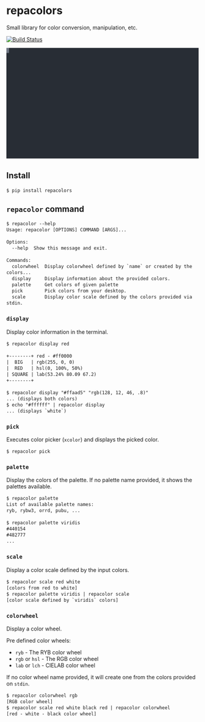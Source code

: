 # repacolors

Small library for color conversion, manipulation, etc.

[![Build Status](https://travis-ci.com/dyuri/repacolors.svg?branch=master)](https://travis-ci.com/dyuri/repacolors)

![demo](./demo.svg)

## Install

```
$ pip install repacolors
```

## `repacolor` command

```
$ repacolor --help                                                                         
Usage: repacolor [OPTIONS] COMMAND [ARGS]...

Options:
  --help  Show this message and exit.

Commands:
  colorwheel  Display colorwheel defined by `name` or created by the colors...
  display     Display information about the provided colors.
  palette     Get colors of given palette
  pick        Pick colors from your desktop.
  scale       Display color scale defined by the colors provided via stdin.
```

### `display`

Display color information in the terminal.

```
$ repacolor display red

+--------+ red - #ff0000  
|  BIG   | rgb(255, 0, 0)  
|  RED   | hsl(0, 100%, 50%)  
| SQUARE | lab(53.24% 80.09 67.2)  
+--------+   

$ repacolor display "#ffaad5" "rgb(128, 12, 46, .8)"
... (displays both colors)
$ echo "#ffffff" | repacolor display
... (displays `white`)
```

### `pick`

Executes color picker (`xcolor`) and displays the picked color.

```
$ repacolor pick
```

### `palette`

Display the colors of the palette. If no palette name provided, it shows the palettes available.

```
$ repacolor palette
List of available palette names:
ryb, rybw3, orrd, pubu, ...

$ repacolor palette viridis
#440154
#482777
...
```

### `scale`

Display a color scale defined by the input colors.

```
$ repacolor scale red white
[colors from red to white]
$ repacolor palette viridis | repacolor scale
[color scale defined by `viridis` colors]
```

### `colorwheel`

Display a color wheel.

Pre defined color wheels:

- `ryb` - The RYB color wheel
- `rgb` or `hsl` - The RGB color wheel
- `lab` or `lch` - CIELAB color wheel

If no color wheel name provided, it will create one from the colors provided on `stdin`.

```
$ repacolor colorwheel rgb
[RGB color wheel]
$ repacolor scale red white black red | repacolor colorwheel
[red - white - black color wheel]
```
